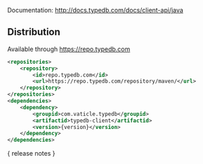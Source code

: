 Documentation: http://docs.typedb.com/docs/client-api/java

## Distribution

Available through https://repo.typedb.com

```xml
<repositories>
    <repository>
        <id>repo.typedb.com</id>
        <url>https://repo.typedb.com/repository/maven/</url>
    </repository>
</repositories>
<dependencies>
    <dependency>
        <groupid>com.vaticle.typedb</groupid>
        <artifactid>typedb-client</artifactid>
        <version>{version}</version>
    </dependency>
</dependencies>
```

{ release notes }

